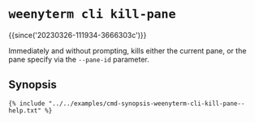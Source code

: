 # `weenyterm cli kill-pane`

{{since('20230326-111934-3666303c')}}

Immediately and without prompting, kills either the current pane, or the pane
specify via the `--pane-id` parameter.

## Synopsis

```console
{% include "../../examples/cmd-synopsis-weenyterm-cli-kill-pane--help.txt" %}
```

